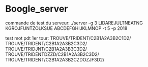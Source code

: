# Boogle_server

commande de test du serveur:
./server -g 3 LIDAREJULTNEATNG KGROJFUNTZOLKSUE ABCDEFGHIJKLMNOP -t 5 -p 2018

test mot pdt 1er tour:
TROUVE/TRIDENT/C2B1A2A3B2C1D2/
TROUVE/TRIDENT/C2B1A2A3B2C3D2/
TROUVE/TRIDJNT/C2B1A2A3B3C3D2/
TROUVE/TRIDENTDZZD/C2B1A2A3B2C3D2/
TROUVE/TRIDENT/C2B1A2A3B2CZDOZJF3D2/